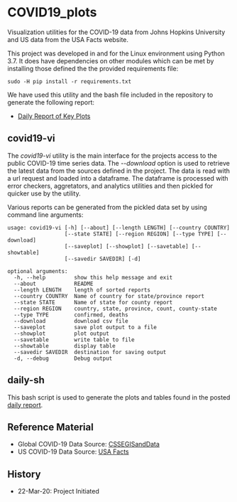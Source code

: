 # COVID19_plots
Visualization utilities for the COVID-19 data from Johns Hopkins University and US data from the USA Facts website.

This project was developed in and for the Linux environment using Python 3.7.  It does have dependencies
on other modules which can be met by installing those defined the the provided requirements file:
```
sudo -H pip install -r requirements.txt
```
We have used this utility and the bash file included in the repository to generate the following report:
* [Daily Report of Key Plots](https://github.com/natalyalangford/COVID19_plots/blob/master/daily_report/REPORT.md)

## covid19-vi
The *covid19-vi* utility is the main interface for the projects access to the public COVID-19 time series
data.  The *--download* option is used to retrieve the latest data from the sources defined in the project.
The data is read with a url request and loaded into a dataframe.  The dataframe is processed with error checkers,
aggretators, and analytics utilities and then pickled for quicker use by the utility.

Various reports can be generated from the pickled data set by using command line arguments:
```
usage: covid19-vi [-h] [--about] [--length LENGTH] [--country COUNTRY]
                  [--state STATE] [--region REGION] [--type TYPE] [--download]
                  [--saveplot] [--showplot] [--savetable] [--showtable]
                  [--savedir SAVEDIR] [-d]

optional arguments:
  -h, --help         show this help message and exit
  --about            README
  --length LENGTH    length of sorted reports
  --country COUNTRY  Name of country for state/province report
  --state STATE      Name of state for county report
  --region REGION    country, state, province, count, county-state
  --type TYPE        confirmed, deaths
  --download         download csv file
  --saveplot         save plot output to a file
  --showplot         plot output
  --savetable        write table to file
  --showtable        display table
  --savedir SAVEDIR  destination for saving output
  -d, --debug        Debug output
```
## daily-sh
This bash script is used to generate the plots and tables found in the posted
[daily report](https://github.com/natalyalangford/COVID19_plots/blob/master/daily_report/REPORT.md).

## Reference Material
* Global COVID-19 Data Source: [CSSEGISandData](https://github.com/CSSEGISandData/COVID-19/tree/master/csse_covid_19_data)
* US COVID-19 Data Source: [USA Facts](https://usafacts.org/issues/coronavirus/)

## History
* 22-Mar-20: Project Initiated
